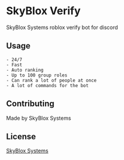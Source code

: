 # SkyBlox Verify

SkyBlox Systems roblox verify bot for discord

## Usage

```
- 24/7
- Fast
- Auto ranking
- Up to 100 group roles
- Can rank a lot of people at once
- A lot of commands for the bot
```

## Contributing
Made by SkyBlox Systems

## License
[SkyBlox Systems](https://www.skybloxsystems.ga/server/skybloxnode/TOS.html)
